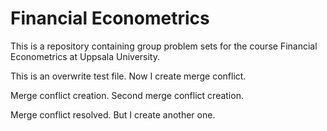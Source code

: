 # Financial Econometrics

This is a repository containing group problem sets for the course Financial Econometrics at Uppsala University.

This is an overwrite test file. Now I create merge conflict.


Merge conflict creation.
Second merge conflict creation.

Merge conflict resolved. But I create another one.


